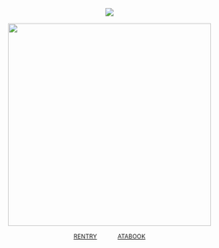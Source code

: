 
<div align="center"> 
  
![](https://komarev.com/ghpvc/?username=vampiresoul&color=252525&label=ꔫ)

<p align="center"> <img width="400" src="https://files.catbox.moe/jtzcdj.png">

<div align="center"> 
 
<sup>[RENTRY](https://rentry.co/heartsbane)⠀⠀ ⠀⠀ [ATABOOK](https://soulripper.atabook.org/)</sub></sup>
